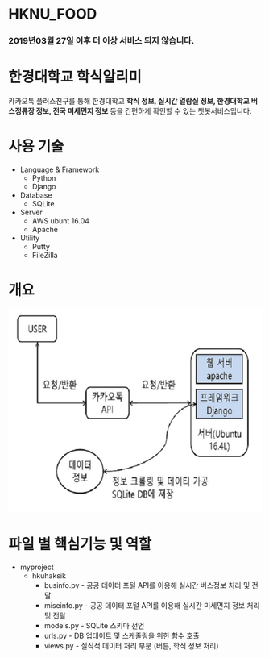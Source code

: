 # HKNU_FOOD

### 2019년03월 27일 이후 더 이상 서비스 되지 않습니다.

# 한경대학교 학식알리미

카카오톡 플러스친구를 통해 한경대학교 **학식 정보, 실시간 열람실 정보, 한경대학교 버스정류장 정보, 전국 미세먼지 정보** 등을 간편하게 확인할 수 있는 챗봇서비스입니다.

# 사용 기술
- Language & Framework
  - Python
  - Django
- Database
  - SQLite
- Server
  - AWS ubunt 16.04
  - Apache
- Utility
  - Putty
  - FileZilla

# 개요
![Alt text](./image/kakaoflow.JPG)

# 파일 별 핵심기능 및 역할
- myproject
  - hkuhaksik
    - businfo.py  - 공공 데이터 포털 API를 이용해 실시간 버스정보 처리 및 전달
    - miseinfo.py - 공공 데이터 포털 API를 이용해 실시간 미세먼지 정보 처리 및 전달
    - models.py   - SQLite 스키마 선언
    - urls.py     - DB 업데이트 및 스케줄링을 위한 함수 호출
    - views.py    - 실직적 데이터 처리 부분 (버튼, 학식 정보 처리)
